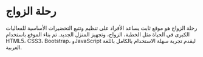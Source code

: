 # رحلة الزواج
رحلة الزواج هو موقع ثابت يساعد الأفراد على تنظيم وتتبع التحضيرات الأساسية للفعاليات الكبرى في الحياة مثل الخطبة، الزواج، وتجهيز المنزل الجديد. تم بناء الموقع باستخدام HTML5، CSS3، Bootstrap، وJavaScript ليقدم تجربة سهلة الاستخدام بالكامل باللغة العربية.
